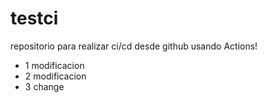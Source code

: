 # testci
repositorio para realizar ci/cd desde github usando Actions!
- 1 modificacion
- 2 modificacion
- 3 change

